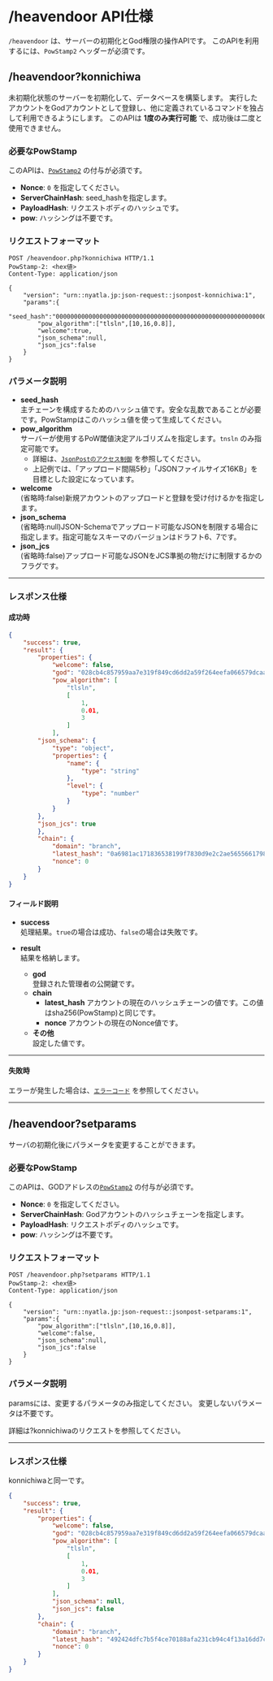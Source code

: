 # /heavendoor API仕様

`/heavendoor` は、サーバーの初期化とGod権限の操作APIです。
このAPIを利用するには、`PowStamp2` ヘッダーが必須です。

## /heavendoor?konnichiwa

未初期化状態のサーバーを初期化して、データベースを構築します。
実行したアカウントをGodアカウントとして登録し、他に定義されているコマンドを独占して利用できるようにします。
このAPIは **1度のみ実行可能** で、成功後は二度と使用できません。


### 必要なPowStamp
このAPIは、[`PowStamp2`](../resource/powstamp2.md) の付与が必須です。


- **Nonce**: `0` を指定してください。
- **ServerChainHash**: seed_hashを指定します。
- **PayloadHash**: リクエストボディのハッシュです。
- **pow**: ハッシングは不要です。

### リクエストフォーマット

```http
POST /heavendoor.php?konnichiwa HTTP/1.1
PowStamp-2: <hex値>
Content-Type: application/json

{
    "version": "urn::nyatla.jp:json-request::jsonpost-konnichiwa:1",
    "params":{
        "seed_hash":"0000000000000000000000000000000000000000000000000000000000000000",
        "pow_algorithm":["tlsln",[10,16,0.8]],
        "welcome":true,
        "json_schema":null,
        "json_jcs":false        
    }
}
```

### パラメータ説明

- **seed_hash**  
    主チェーンを構成するためのハッシュ値です。安全な乱数であることが必要です。PowStampはこのハッシュ値を使って生成してください。
- **pow_algorithm**  
    サーバーが使用するPoW閾値決定アルゴリズムを指定します。`tnsln` のみ指定可能です。  
    - 詳細は、[`JsonPostのアクセス制御`](../../JsonPostのアクセス制御.md#TimeLogiticsSizeLogNormal方式) を参照してください。  
    - 上記例では、「アップロード間隔5秒」「JSONファイルサイズ16KB」を目標とした設定になっています。
- **welcome**  
    (省略時:false)新規アカウントのアップロードと登録を受け付けるかを指定します。
- **json_schema**  
    (省略時:null)JSON-Schemaでアップロード可能なJSONを制限する場合に指定します。指定可能なスキーマのバージョンはドラフト6、7です。
- **json_jcs**  
    (省略時:false)アップロード可能なJSONをJCS準拠の物だけに制限するかのフラグです。

---

### レスポンス仕様

#### 成功時

```json
{
    "success": true,
    "result": {
        "properties": {
            "welcome": false,
            "god": "028cb4c857959aa7e319f849cd6dd2a59f264eefa066579dcaa3128d93bda0f4bb",
            "pow_algorithm": [
                "tlsln",
                [
                    1,
                    0.01,
                    3
                ]
            ],
        "json_schema": {
            "type": "object",
            "properties": {
                "name": {
                    "type": "string"
                },
                "level": {
                    "type": "number"
                }
            }
        },
        "json_jcs": true
        },
        "chain": {
            "domain": "branch",
            "latest_hash": "0a6981ac171836538199f7830d9e2c2ae5655661798b40d0551ea46418de3048",
            "nonce": 0
        }
    }
}
```

#### フィールド説明

- **success**  
    処理結果。`true`の場合は成功、`false`の場合は失敗です。

- **result**  
    結果を格納します。
    - **god**  
        登録された管理者の公開鍵です。
    - **chain**
      - **latest_hash**
          アカウントの現在のハッシュチェーンの値です。この値はsha256(PowStamp)と同じです。
      - **nonce**
          アカウントの現在のNonce値です。
    - **その他**  
        設定した値です。  




---



#### 失敗時

エラーが発生した場合は、[`エラーコード`](./errorcodes.md) を参照してください。


---

## /heavendoor?setparams

サーバの初期化後にパラメータを変更することができます。


### 必要なPowStamp
このAPIは、GODアドレスの[`PowStamp2`](../../powstamp2.md) の付与が必須です。

- **Nonce**: `0` を指定してください。
- **ServerChainHash**: Godアカウントのハッシュチェーンを指定します。
- **PayloadHash**: リクエストボディのハッシュです。
- **pow**: ハッシングは不要です。

### リクエストフォーマット

```http
POST /heavendoor.php?setparams HTTP/1.1
PowStamp-2: <hex値>
Content-Type: application/json

{
    "version": "urn::nyatla.jp:json-request::jsonpost-setparams:1",
    "params":{
        "pow_algorithm":["tlsln",[10,16,0.8]],
        "welcome":false,
        "json_schema":null,
        "json_jcs":false        
    }
}
```

### パラメータ説明

paramsには、変更するパラメータのみ指定してください。
変更しないパラメータは不要です。

詳細は?konnichiwaのリクエストを参照してください。

---

### レスポンス仕様

konnichiwaと同一です。

```json
{
    "success": true,
    "result": {
        "properties": {
            "welcome": false,
            "god": "028cb4c857959aa7e319f849cd6dd2a59f264eefa066579dcaa3128d93bda0f4bb",
            "pow_algorithm": [
                "tlsln",
                [
                    1,
                    0.01,
                    3
                ]
            ],
            "json_schema": null,
            "json_jcs": false
        },
        "chain": {
            "domain": "branch",
            "latest_hash": "492424dfc7b5f4ce70188afa231cb94c4f13a16dd7cdc4715068d330a4806c4e",
            "nonce": 0
        }
    }
}
```
